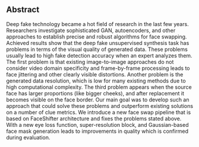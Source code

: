 
## Abstract
Deep fake technology became a hot field of research in the last few years. 
Researchers investigate sophisticated GAN, autoencoders, and other approaches to establish precise and robust algorithms for face swapping. 
Achieved results show that the deep fake unsupervised synthesis task has problems in terms of the visual quality of generated data. 
These problems usually lead to high fake detection accuracy when an expert analyzes them. 
The first problem is that existing image-to-image approaches do not consider video domain specificity 
and frame-by-frame processing leads to face jittering and other clearly visible distortions. 
Another problem is the generated data resolution, which is low for many existing methods due to high computational complexity. 
The third problem appears when the source face has larger proportions (like bigger cheeks), 
and after replacement it becomes visible on the face border. 
Our main goal was to develop such an approach that could solve these problems and outperform existing solutions on a number of clue metrics. 
We introduce a new face swap pipeline that is based on FaceShifter architecture and fixes the problems stated above. 
With a new eye loss function, super-resolution block, and Gaussian-based face mask generation leads to improvements 
in quality which is confirmed during evaluation.
